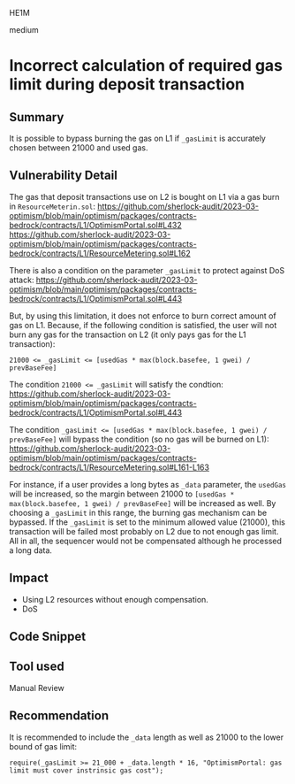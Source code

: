 HE1M

medium

# Incorrect calculation of required gas limit during deposit transaction

## Summary

It is possible to bypass burning the gas on L1 if `_gasLimit` is accurately chosen between 21000 and used gas.

## Vulnerability Detail

The gas that deposit transactions use on L2 is bought on L1 via a gas burn in `ResourceMeterin.sol`:
https://github.com/sherlock-audit/2023-03-optimism/blob/main/optimism/packages/contracts-bedrock/contracts/L1/OptimismPortal.sol#L432
https://github.com/sherlock-audit/2023-03-optimism/blob/main/optimism/packages/contracts-bedrock/contracts/L1/ResourceMetering.sol#L162

There is also a condition on the parameter `_gasLimit` to protect against DoS attack:
https://github.com/sherlock-audit/2023-03-optimism/blob/main/optimism/packages/contracts-bedrock/contracts/L1/OptimismPortal.sol#L443

But, by using this limitation, it does not enforce to burn correct amount of gas on L1. Because, if the following condition is satisfied, the user will not burn any gas for the transaction on L2 (it only pays gas for the L1 transaction):

`21000 <= _gasLimit <= [usedGas * max(block.basefee, 1 gwei) / prevBaseFee]`

The condition `21000 <= _gasLimit` will satisfy the condtion:
https://github.com/sherlock-audit/2023-03-optimism/blob/main/optimism/packages/contracts-bedrock/contracts/L1/OptimismPortal.sol#L443

The condition `_gasLimit <= [usedGas * max(block.basefee, 1 gwei) / prevBaseFee]` will bypass the condition (so no gas will be burned on L1):
https://github.com/sherlock-audit/2023-03-optimism/blob/main/optimism/packages/contracts-bedrock/contracts/L1/ResourceMetering.sol#L161-L163

For instance, if a user provides a long bytes as `_data` parameter, the `usedGas` will be increased, so the margin between 21000 to `[usedGas * max(block.basefee, 1 gwei) / prevBaseFee]` will be increased as well. By choosing a `_gasLimit` in this range, the burning gas mechanism can be bypassed. If the `_gasLimit` is set to the minimum allowed value (21000), this transaction will be failed most probably on L2 due to not enough gas limit. All in all, the sequencer would not be compensated although he processed a long data.

## Impact
 - Using L2 resources without enough compensation.
 - DoS 
## Code Snippet

## Tool used

Manual Review

## Recommendation

It is recommended to include the `_data` length as well as 21000 to the lower bound of gas limit:
```solidity
require(_gasLimit >= 21_000 + _data.length * 16, "OptimismPortal: gas limit must cover instrinsic gas cost");
```